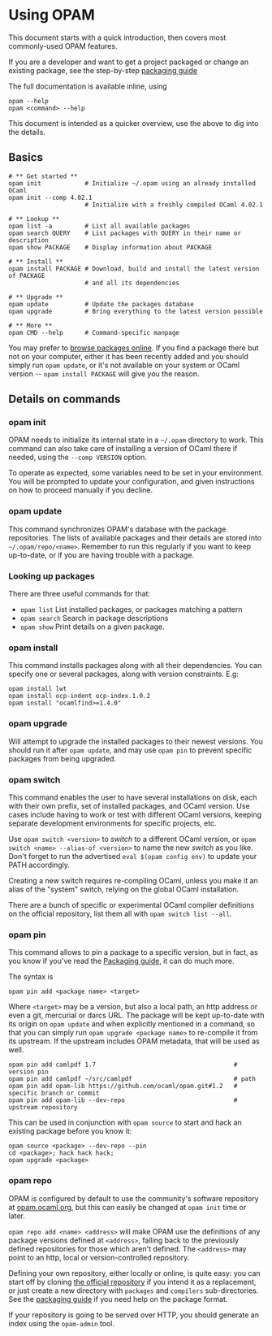 # Using OPAM

This document starts with a quick introduction, then covers most commonly-used
OPAM features.

If you are a developer and want to get a project packaged or change an existing
package, see the step-by-step [packaging guide](Packaging.html)

The full documentation is available inline, using

```
opam --help
opam <command> --help
```

This document is intended as a quicker overview, use the above to dig into the
details.

## Basics

```
# ** Get started **
opam init            # Initialize ~/.opam using an already installed OCaml
opam init --comp 4.02.1
                     # Initialize with a freshly compiled OCaml 4.02.1

# ** Lookup **
opam list -a         # List all available packages
opam search QUERY    # List packages with QUERY in their name or description
opam show PACKAGE    # Display information about PACKAGE

# ** Install **
opam install PACKAGE # Download, build and install the latest version of PACKAGE
                     # and all its dependencies

# ** Upgrade **
opam update          # Update the packages database
opam upgrade         # Bring everything to the latest version possible

# ** More **
opam CMD --help      # Command-specific manpage
```

You may prefer to [browse packages online](https://opam.ocaml.org/packages). If you
find a package there but not on your computer, either it has been recently added
and you should simply run `opam update`, or it's not available on your system or
OCaml version -- `opam install PACKAGE` will give you the reason.


## Details on commands

### opam init

OPAM needs to initialize its internal state in a `~/.opam` directory to work.
This command can also take care of installing a version of OCaml there if
needed, using the `--comp VERSION` option.

To operate as expected, some variables need to be set in your environment. You
will be prompted to update your configuration, and given instructions on how
to proceed manually if you decline.

### opam update

This command synchronizes OPAM's database with the package repositories. The
lists of available packages and their details are stored into
`~/.opam/repo/<name>`. Remember to run this regularly if you want to keep
up-to-date, or if you are having trouble with a package.

### Looking up packages

There are three useful commands for that:
* `opam list` List installed packages, or packages matching a pattern
* `opam search` Search in package descriptions
* `opam show` Print details on a given package.

### opam install

This command installs packages along with all their dependencies. You can
specify one or several packages, along with version constraints. E.g:

```
opam install lwt
opam install ocp-indent ocp-index.1.0.2
opam install "ocamlfind>=1.4.0"
```

### opam upgrade

Will attempt to upgrade the installed packages to their newest versions. You
should run it after `opam update`, and may use `opam pin` to prevent specific
packages from being upgraded.

### opam switch

This command enables the user to have several installations on disk, each with
their own prefix, set of installed packages, and OCaml version. Use cases
include having to work or test with different OCaml versions, keeping separate
development environments for specific projects, etc.

Use `opam switch <version>` to _switch_ to a different OCaml version, or `opam
switch <name> --alias-of <version>` to name the new _switch_ as you like. Don't
forget to run the advertised `eval $(opam config env)` to update your PATH
accordingly.

Creating a new switch requires re-compiling OCaml, unless you make it an alias
of the "system" switch, relying on the global OCaml installation.

There are a bunch of specific or experimental OCaml compiler definitions on the
official repository, list them all with `opam switch list --all`.

### opam pin

This command allows to pin a package to a specific version, but in fact, as you
know if you've read the [Packaging guide](Packaging.html), it can do much more.

The syntax is

```
opam pin add <package name> <target>
```

Where `<target>` may be a version, but also a local path, an http address or
even a git, mercurial or darcs URL. The package will be kept up-to-date with its
origin on `opam update` and when explicitly mentioned in a command, so that
you can simply run `opam upgrade <package name>` to re-compile it from its
upstream. If the upstream includes OPAM metadata, that will be used as well.

```
opam pin add camlpdf 1.7                                      # version pin
opam pin add camlpdf ~/src/camlpdf                            # path
opam pin add opam-lib https://github.com/ocaml/opam.git#1.2   # specific branch or commit
opam pin add opam-lib --dev-repo                              # upstream repository
```

This can be used in conjunction with `opam source` to start and hack an existing
package before you know it:

```
opam source <package> --dev-repo --pin
cd <package>; hack hack hack;
opam upgrade <package>
```

### opam repo

OPAM is configured by default to use the community's software repository at
[opam.ocaml.org](https://opam.ocaml.org), but this can easily be
changed at `opam init` time or later.

`opam repo add <name> <address>` will make OPAM use the definitions of any
package versions defined at `<address>`, falling back to the previously defined
repositories for those which aren't defined. The `<address>` may point to an
http, local or version-controlled repository.

Defining your own repository, either locally or online, is quite easy: you can
start off by cloning [the official
repository](https://github.com/ocaml/opam-repository) if you intend it as a
replacement, or just create a new directory with `packages` and `compilers`
sub-directories. See the [packaging guide](Packaging.html) if you need help on
the package format.

If your repository is going to be served over HTTP, you should generate an index
using the `opam-admin` tool.
